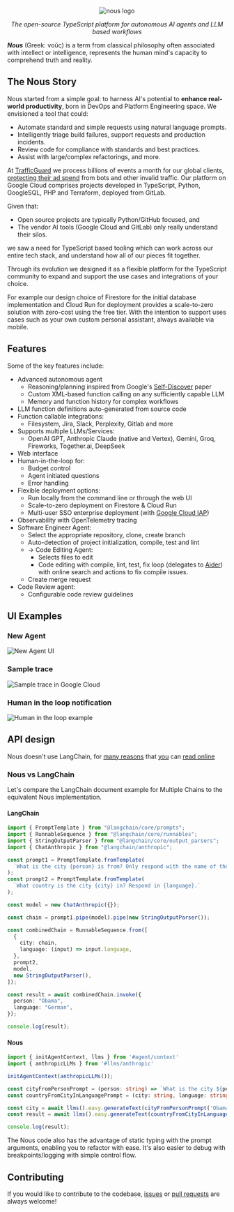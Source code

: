 <p align="center">
  <img src="https://public.trafficguard.ai/nous/banner.png" alt="nous logo"/>
</p>
<p align="center">
  <em>The open-source TypeScript platform for autonomous AI agents and LLM based workflows</em>
</p>
<em><b>Nous</b></em> (Greek: νοῦς) is a term from classical philosophy often associated with intellect or intelligence, represents the human mind's capacity to comprehend truth and reality.

## The Nous Story

Nous started from a simple goal: to harness AI's potential to **enhance real-world productivity**, born in DevOps and Platform Engineering space. We envisioned a tool that could:

- Automate standard and simple requests using natural language prompts.
- Intelligently triage build failures, support requests and production incidents.
- Review code for compliance with standards and best practices.
- Assist with large/complex refactorings, and more.

At [TrafficGuard](https://www.trafficguard.ai) we process billions of events a month for our global clients, [protecting their ad spend](https://www.trafficguard.ai/protect/google-search) from bots and other invalid traffic. 
Our platform on Google Cloud comprises projects developed in TypeScript, Python, GoogleSQL, PHP and Terraform, deployed from GitLab.

Given that:

- Open source projects are typically Python/GitHub focused, and
- The vendor AI tools (Google Cloud and GitLab) only really understand their silos.

we saw a need for TypeScript based tooling which can work across our entire tech stack, and understand how all of our pieces fit together.

Through its evolution we designed it as a flexible platform for the TypeScript community to expand and support the use cases and integrations of your choice.

For example our design choice of Firestore for the initial database implementation and Cloud Run for deployment provides a scale-to-zero solution with zero-cost using the free tier.
With the intention to support uses cases such as your own custom personal assistant, always available via mobile.

## Features

Some of the key features include:

- Advanced autonomous agent
    - Reasoning/planning inspired from Google's [Self-Discover](https://arxiv.org/abs/2402.03620) paper
    - Custom XML-based function calling on any sufficiently capable LLM
    - Memory and function history for complex workflows
- LLM function definitions auto-generated from source code
- Function callable integrations:
    - Filesystem, Jira, Slack, Perplexity, Gitlab and more
- Supports multiple LLMs/Services:
    - OpenAI GPT, Anthropic Claude (native and Vertex), Gemini, Groq, Fireworks, Together.ai, DeepSeek
- Web interface
- Human-in-the-loop for:
    - Budget control
    - Agent initiated questions
    - Error handling
- Flexible deployment options:
    - Run locally from the command line or through the web UI
    - Scale-to-zero deployment on Firestore & Cloud Run
    - Multi-user SSO enterprise deployment (with [Google Cloud IAP](https://cloud.google.com/security/products/iap))
- Observability with OpenTelemetry tracing
- Software Engineer Agent:
    - Select the appropriate repository, clone, create branch
    - Auto-detection of project initialization, compile, test and lint
    - -> Code Editing Agent:
        - Selects files to edit
        - Code editing with compile, lint, test, fix loop (delegates to [Aider](https://aider.chat/)) with online search and actions to fix compile issues.
    - Create merge request
- Code Review agent:
    - Configurable code review guidelines

## UI Examples

### New Agent

![New Agent UI](https://public.trafficguard.ai/nous/start.png)

### Sample trace

![Sample trace in Google Cloud](https://public.trafficguard.ai/nous/trace.png)

### Human in the loop notification

![Human in the loop example](https://public.trafficguard.ai/nous/feedback.png)


## API design

Nous doesn't use LangChain, for [many reasons](https://www.octomind.dev/blog/why-we-no-longer-use-langchain-for-building-our-ai-agents) that [you](https://www.google.com/search?q=langchain+site%3Anews.ycombinator.com) can [read online](https://www.google.com/search?q=langchain+sucks+site%3Areddit.com)

### Nous vs LangChain

Let's compare the LangChain document example for Multiple Chains to the equivalent Nous implementation.

#### LangChain
```typescript
import { PromptTemplate } from "@langchain/core/prompts";
import { RunnableSequence } from "@langchain/core/runnables";
import { StringOutputParser } from "@langchain/core/output_parsers";
import { ChatAnthropic } from "@langchain/anthropic";

const prompt1 = PromptTemplate.fromTemplate(
  `What is the city {person} is from? Only respond with the name of the city.`
);
const prompt2 = PromptTemplate.fromTemplate(
  `What country is the city {city} in? Respond in {language}.`
);

const model = new ChatAnthropic({});

const chain = prompt1.pipe(model).pipe(new StringOutputParser());

const combinedChain = RunnableSequence.from([
  {
    city: chain,
    language: (input) => input.language,
  },
  prompt2,
  model,
  new StringOutputParser(),
]);

const result = await combinedChain.invoke({
  person: "Obama",
  language: "German",
});

console.log(result);
```

#### Nous
```typescript
import { initAgentContext, llms } from '#agent/context'
import { anthropicLLMs } from '#llms/anthropic'

initAgentContext(anthropicLLMs());

const cityFromPersonPrompt = (person: string) => `What is the city ${person} is from? Only respond with the name of the city.`;
const countryFromCityInLanguagePrompt = (city: string, language: string) => `What country is the city ${city} in? Respond in ${language}.`;

const city = await llms().easy.generateText(cityFromPersonPrompt('Obama'));
const result = await llms().easy.generateText(countryFromCityInLanguagePrompt(city, 'German'));

console.log(result);
```

The Nous code also has the advantage of static typing with the prompt arguments, enabling you to refactor with ease.
It's also easier to debug with breakpoints/logging with simple control flow.


## Contributing 

If you would like to contribute to the codebase, [issues](https://github.com/TrafficGuard/nous/issues) or [pull requests](https://github.com/TrafficGuard/nous/pulls) are always welcome!

